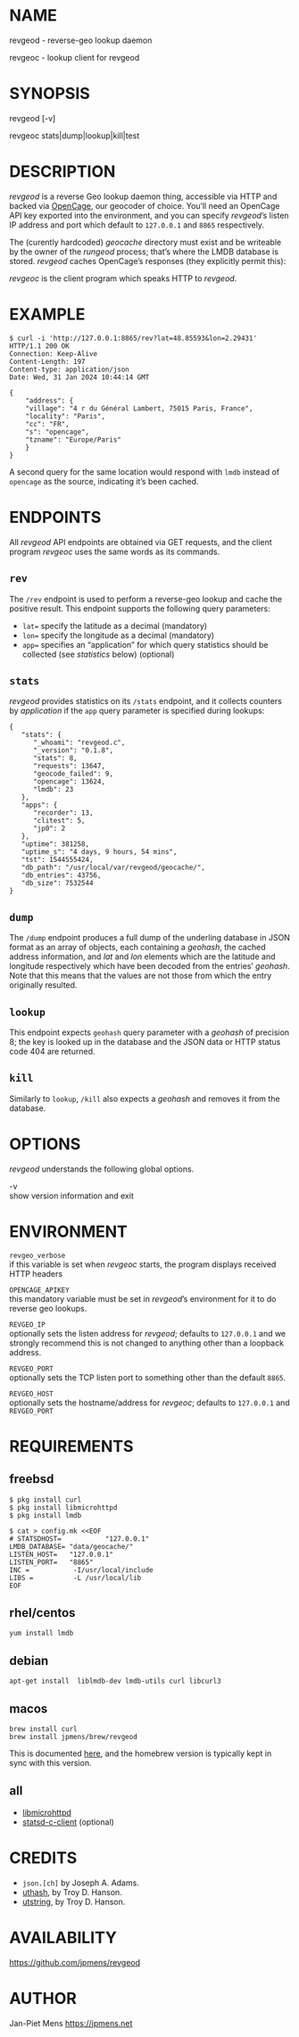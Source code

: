 
# NAME

revgeod - reverse-geo lookup daemon

revgeoc - lookup client for revgeod

# SYNOPSIS

revgeod \[-v\]

revgeoc stats\|dump\|lookup\|kill\|test

# DESCRIPTION

*revgeod* is a reverse Geo lookup daemon thing, accessible via HTTP and
backed via [OpenCage](https://opencagedata.com), our geocoder of choice.
You’ll need an OpenCage API key exported into the environment, and you
can specify *revgeod*’s listen IP address and port which default to
`127.0.0.1` and `8865` respectively.

The (curently hardcoded) *geocache* directory must exist and be
writeable by the owner of the *rungeod* process; that’s where the LMDB
database is stored. *revgeod* caches OpenCage’s responses (they
explicitly permit this):

*revgeoc* is the client program which speaks HTTP to *revgeod*.

# EXAMPLE

    $ curl -i 'http://127.0.0.1:8865/rev?lat=48.85593&lon=2.29431'
    HTTP/1.1 200 OK
    Connection: Keep-Alive
    Content-Length: 197
    Content-type: application/json
    Date: Wed, 31 Jan 2024 10:44:14 GMT

    {
        "address": {
        "village": "4 r du Général Lambert, 75015 Paris, France",
        "locality": "Paris",
        "cc": "FR",
        "s": "opencage",
        "tzname": "Europe/Paris"
        }
    }

A second query for the same location would respond with `lmdb` instead
of `opencage` as the source, indicating it’s been cached.

# ENDPOINTS

All *revgeod* API endpoints are obtained via GET requests, and the
client program *revgeoc* uses the same words as its commands.

## `rev`

The `/rev` endpoint is used to perform a reverse-geo lookup and cache
the positive result. This endpoint supports the following query
parameters:

- `lat=` specify the latitude as a decimal (mandatory)
- `lon=` specify the longitude as a decimal (mandatory)
- `app=` specifies an “application” for which query statistics should be
  collected (see *statistics* below) (optional)

## `stats`

*revgeod* provides statistics on its `/stats` endpoint, and it collects
counters by *application* if the `app` query parameter is specified
during lookups:

    {
       "stats": {
          "_whoami": "revgeod.c",
          "_version": "0.1.8",
          "stats": 8,
          "requests": 13647,
          "geocode_failed": 9,
          "opencage": 13624,
          "lmdb": 23
       },
       "apps": {
          "recorder": 13,
          "clitest": 5,
          "jp0": 2
       },
       "uptime": 381258,
       "uptime_s": "4 days, 9 hours, 54 mins",
       "tst": 1544555424,
       "db_path": "/usr/local/var/revgeod/geocache/",
       "db_entries": 43756,
       "db_size": 7532544
    }

## `dump`

The `/dump` endpoint produces a full dump of the underling database in
JSON format as an array of objects, each containing a *geohash*, the
cached address information, and *lat* and *lon* elements which are the
latitude and longitude respectively which have been decoded from the
entries’ *geohash*. Note that this means that the values are not those
from which the entry originally resulted.

## `lookup`

This endpoint expects `geohash` query parameter with a *geohash* of
precision 8; the key is looked up in the database and the JSON data or
HTTP status code 404 are returned.

## `kill`

Similarly to `lookup`, `/kill` also expects a *geohash* and removes it
from the database.

# OPTIONS

*revgeod* understands the following global options.

-v  
show version information and exit

# ENVIRONMENT

`revgeo_verbose`  
if this variable is set when *revgeoc* starts, the program displays
received HTTP headers

`OPENCAGE_APIKEY`  
this mandatory variable must be set in *revgeod*’s environment for it to
do reverse geo lookups.

`REVGEO_IP`  
optionally sets the listen address for *revgeod*; defaults to
`127.0.0.1` and we strongly recommend this is not changed to anything
other than a loopback address.

`REVGEO_PORT`  
optionally sets the TCP listen port to something other than the default
`8865`.

`REVGEO_HOST`  
optionally sets the hostname/address for *revgeoc*; defaults to
`127.0.0.1` and `REVGEO_PORT`

# REQUIREMENTS

## freebsd

    $ pkg install curl
    $ pkg install libmicrohttpd
    $ pkg install lmdb

    $ cat > config.mk <<EOF
    # STATSDHOST=           "127.0.0.1"
    LMDB_DATABASE= "data/geocache/"
    LISTEN_HOST=   "127.0.0.1"
    LISTEN_PORT=   "8865"
    INC =           -I/usr/local/include
    LIBS =          -L /usr/local/lib
    EOF

## rhel/centos

    yum install lmdb

## debian

    apt-get install  liblmdb-dev lmdb-utils curl libcurl3

## macos

    brew install curl
    brew install jpmens/brew/revgeod

This is documented [here](https://github.com/jpmens/homebrew-brew), and
the homebrew version is typically kept in sync with this version.

## all

- [libmicrohttpd](https://www.gnu.org/software/libmicrohttpd/)
- [statsd-c-client](https://github.com/romanbsd/statsd-c-client)
  (optional)

# CREDITS

- `json.[ch]` by Joseph A. Adams.
- [uthash](https://troydhanson.github.io/uthash/), by Troy D. Hanson.
- [utstring](https://troydhanson.github.io/uthash/utstring.html), by
  Troy D. Hanson.

# AVAILABILITY

<https://github.com/jpmens/revgeod>

# AUTHOR

Jan-Piet Mens <https://jpmens.net>
